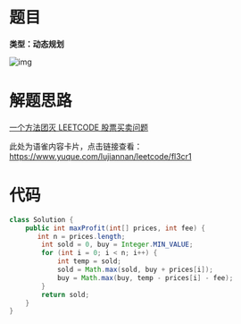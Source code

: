# 题目

**类型：动态规划**

![img](https://cdn.nlark.com/yuque/0/2022/png/2941598/1658850900889-f3c14549-a2de-4d2f-af4d-c5797d79b594.png)



# 解题思路

[一个方法团灭 LEETCODE 股票买卖问题](https://labuladong.github.io/algo/1/13/)



此处为语雀内容卡片，点击链接查看：https://www.yuque.com/lujiannan/leetcode/fl3cr1



# 代码

```java
class Solution {
    public int maxProfit(int[] prices, int fee) {
       int n = prices.length;
        int sold = 0, buy = Integer.MIN_VALUE;
        for (int i = 0; i < n; i++) {
            int temp = sold;
            sold = Math.max(sold, buy + prices[i]);
            buy = Math.max(buy, temp - prices[i] - fee);
        }
        return sold;
    }
}
```